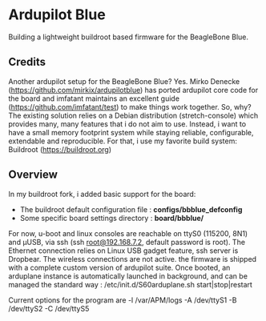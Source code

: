 # Ardupilot Blue
 Building a lightweight buildroot based firmware for the BeagleBone Blue.


## Credits
 Another ardupilot setup for the BeagleBone Blue?
 Yes. Mirko Denecke (https://github.com/mirkix/ardupilotblue) has ported
 ardupilot core code for the board and imfatant maintains an excellent guide 
 (https://github.com/imfatant/test) to make things work together.
 So, why? The existing solution relies on a Debian distribution
 (stretch-console) which provides many, many features that i do not aim to use.
 Instead, i want to have a small memory footprint system while staying
 reliable, configurable, extendable and reproducible.
 For that, i use my favorite build system: Buildroot (https://buildroot.org)

## Overview
In my buildroot fork, i added basic support for the board:
 
  - The buildroot default configuration file : **configs/bbblue_defconfig**
  - Some specific board settings directory   : **board/bbblue/**

  For now, u-boot and linux consoles are reachable on ttyS0 (115200, 8N1) and
  µUSB, via ssh (ssh root@192.168.7.2, default password is root). The Ethernet
  connection relies on Linux USB gadget feature, ssh server is Dropbear. The
  wireless connections are not active. the firmware is shipped with a complete
  custom version of ardupilot suite.
  Once booted, an arduplane instance is automatically launched in background,
  and can be managed the standard way :
	/etc/init.d/S60arduplane.sh start|stop|restart

  Current options for the program are
	-l /var/APM/logs -A /dev/ttyS1 -B /dev/ttyS2 -C /dev/ttyS5
 